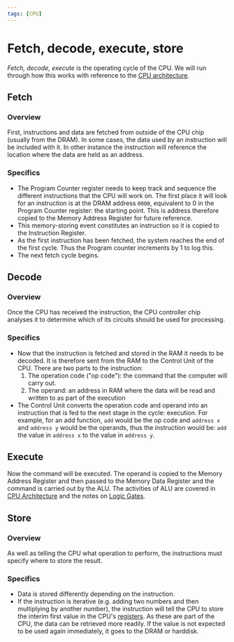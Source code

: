 ```yaml
---
tags: [CPU]
---
```


# Fetch, decode, execute, store

_Fetch, decode, execute_ is the operating cycle of the CPU. We will run through
how this works with reference to the [CPU architecture](CPU_architecture.md).

## Fetch

### Overview

First, instructions and data are fetched from outside of the CPU chip (usually
from the DRAM). In some cases, the data used by an instruction will be included
with it. In other instance the instruction will reference the location where the
data are held as an address.

### Specifics

- The Program Counter register needs to keep track and sequence the different
  instructions that the CPU will work on. The first place it will look for an
  instruction is at the DRAM address `0000`, equivalent to 0 in the Program
  Counter register: the starting point. This is address therefore copied to the
  Memory Address Register for future reference.
- This memory-storing event constitutes an instruction so it is copied to the
  Instruction Register.
- As the first instruction has been fetched, the system reaches the end of the
  first cycle. Thus the Program counter increments by 1 to log this.
- The next fetch cycle begins.

## Decode

### Overview

Once the CPU has received the instruction, the CPU controller chip analyses it
to determine which of its circuits should be used for processing.

### Specifics

- Now that the instruction is fetched and stored in the RAM it needs to be
  decoded. It is therefore sent from the RAM to the Control Unit of the CPU.
  There are two parts to the instruction:
  1. The operation code ("op code"): the command that the computer will carry
     out.
  1. The operand: an address in RAM where the data will be read and written to
     as part of the execution
- The Control Unit converts the operation code and operand into an instruction
  that is fed to the next stage in the cycle: execution. For example, for an add
  function, `add` would be the op code and `address x` and `address y` would be
  the operands, thus the instruction would be: `add` the value in `address x` to
  the value in `address y`.

## Execute

Now the command will be executed. The operand is copied to the Memory Address
Register and then passed to the Memory Data Register and the command is carried
out by the ALU. The activities of ALU are covered in
[CPU Architecture](CPU_architecture.md#arithmetic-logic-unit) and the notes on
[Logic Gates](Logic_gates.md).

## Store

### Overview

As well as telling the CPU what operation to perform, the instructions must
specify where to store the result.

### Specifics

- Data is stored differently depending on the instruction.
- If the instruction is iterative (e.g. adding two numbers and then multiplying
  by another number), the instruction will tell the CPU to store the interim
  first value in the CPU's [registers](CPU_architecture.md#registers). As these
  are part of the CPU, the data can be retrieved more readily. If the value is
  not expected to be used again immediately, it goes to the DRAM or harddisk.
